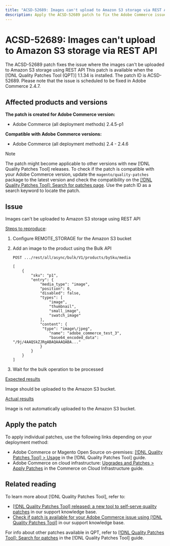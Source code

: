 ```yaml
---
title: "ACSD-52689: Images can't upload to Amazon S3 storage via REST API"
description: Apply the ACSD-52689 patch to fix the Adobe Commerce issue where the images can't be uploaded to Amazon S3 storage via REST API.
---
```

# ACSD-52689: Images can't upload to Amazon S3 storage via REST API

The ACSD-52689 patch fixes the issue where the images can't be uploaded to Amazon S3 storage using REST API This patch is available when the [!DNL Quality Patches Tool (QPT)] 1.1.34 is installed. The patch ID is ACSD-52689. Please note that the issue is scheduled to be fixed in Adobe Commerce 2.4.7.

## Affected products and versions

**The patch is created for Adobe Commerce version:**

* Adobe Commerce (all deployment methods) 2.4.5-p1

**Compatible with Adobe Commerce versions:** 

* Adobe Commerce (all deployment methods) 2.4 - 2.4.6

>[!NOTE]
>
>The patch might become applicable to other versions with new [!DNL Quality Patches Tool] releases. To check if the patch is compatible with your Adobe Commerce version, update the `magento/quality-patches` package to the latest version and check the compatibility on the [[!DNL Quality Patches Tool]: Search for patches page](https://experienceleague.adobe.com/tools/commerce-quality-patches/index.html). Use the patch ID as a search keyword to locate the patch.

## Issue

Images can't be uploaded to Amazon S3 storage using REST API

<u>Steps to reproduce</u>:

1. Configure REMOTE_STORAGE for the Amazon S3 bucket
1. Add an image to the product using the Bulk API

    ```POST .../rest/all/async/bulk/V1/products/bySku/media```

    ```
    [
        {
            "sku": "p1",
            "entry": {
                "media_type": "image",
                "position": 0,
                "disabled": false,
                "types": [
                    "image",
                    "thumbnail",
                    "small_image",
                    "swatch_image"
                ],
                "content": {
                 "type": "image\/jpeg",
                    "name": "adobe_commerce_test_3",
                    "base64_encoded_data": "/9j/4AAQSkZJRgABAQAAAQABA..."
                }
            }
        }
    ]
    ```

1. Wait for the bulk operation to be processed

<u>Expected results</u>

Image should be uploaded to the Amazon S3 bucket.

<u>Actual results</u>

Image is not automatically uploaded to the Amazon S3 bucket.

## Apply the patch

To apply individual patches, use the following links depending on your deployment method:

* Adobe Commerce or Magento Open Source on-premises: [[!DNL Quality Patches Tool] > Usage](https://experienceleague.adobe.com/docs/commerce-operations/tools/quality-patches-tool/usage.html) in the [!DNL Quality Patches Tool] guide.
* Adobe Commerce on cloud infrastructure: [Upgrades and Patches > Apply Patches](https://experienceleague.adobe.com/docs/commerce-cloud-service/user-guide/develop/upgrade/apply-patches.html) in the Commerce on Cloud Infrastructure guide.

## Related reading

To learn more about [!DNL Quality Patches Tool], refer to:

* [[!DNL Quality Patches Tool] released: a new tool to self-serve quality patches](/help/announcements/adobe-commerce-announcements/magento-quality-patches-released-new-tool-to-self-serve-quality-patches.md) in our support knowledge base.
* [Check if patch is available for your Adobe Commerce issue using [!DNL Quality Patches Tool]](/help/support-tools/patches-available-in-qpt-tool/check-patch-for-magento-issue-with-magento-quality-patches.md) in our support knowledge base.

For info about other patches available in QPT, refer to [[!DNL Quality Patches Tool]: Search for patches](https://experienceleague.adobe.com/tools/commerce-quality-patches/index.html) in the [!DNL Quality Patches Tool] guide.